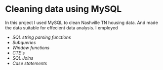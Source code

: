 # Cleaning data using MySQL
In this project I used MySQL to clean Nashville TN housing data. And made the data suitable for effecient data analysis.
I employed
* _SQL string parsing functions_
* _Subqueries_
* _Window functions_
* _CTE's_
* _SQL Joins_
* _Case statements_
